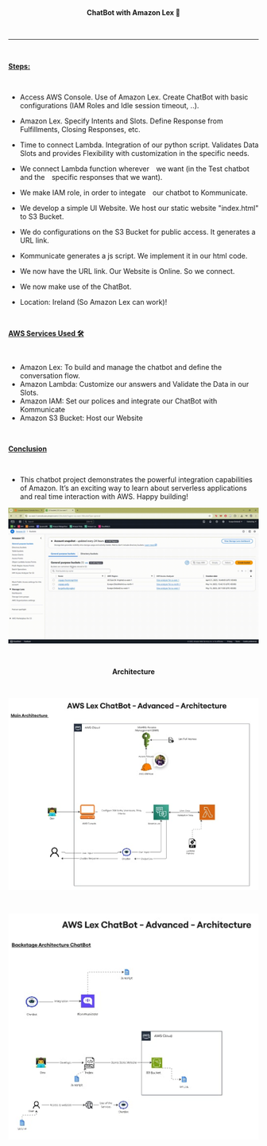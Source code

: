 <br><p align="center"><b>ChatBot with Amazon Lex 🤖</b></p><br>
<hr>

<br><p><b><u>Steps: </u></b></p><br>

- Access AWS Console. Use of Amazon Lex. Create ChatBot with basic configurations (IAM Roles and Idle session timeout, ..). 

- Amazon Lex. Specify Intents and Slots. Define Response from Fulfillments, Closing Responses, etc.

- Time to connect Lambda. Integration of our python script. Validates Data Slots and provides Flexibility with customization in the specific needs.

- We connect Lambda function wherever we want (in the Test chatbot and the specific responses that we want).

- We make IAM role, in order to integate our chatbot to Kommunicate.

- We develop a simple UI Website. We host our static website "index.html" to S3 Bucket.

- We do configurations on the S3 Bucket for public access. It generates a URL link.

- Kommunicate generates a js script. We implement it in our html code.

- We now have the URL link. Our Website is Online. So we connect.

- We now make use of the ChatBot.

- Location: Ireland (So Amazon Lex can work)!


<br><p><b><u> AWS Services Used 🛠 </u></b></p><br>

- Amazon Lex: To build and manage the chatbot and define the conversation flow.
- Amazon Lambda: Customize our answers and Validate the Data in our Slots.
- Amazon IAM: Set our polices and integrate our ChatBot with Kommunicate
- Amazon S3 Bucket: Host our Website


<br><p><b><u> Conclusion </u></b></p><br>
- This chatbot project demonstrates the powerful integration capabilities of Amazon. It’s an exciting way to learn about serverless applications and real time interaction with AWS. Happy building!


![Lex Demo](SimulationVideos/ChatBot%20-%20S3%20-%20WebPage.gif)

<br><p align="center"><b>Architecture</b></p><br>

![Image Description](Architecture/Main.jpeg)

<br>

![Image Description](Architecture/BackStage.jpeg)


